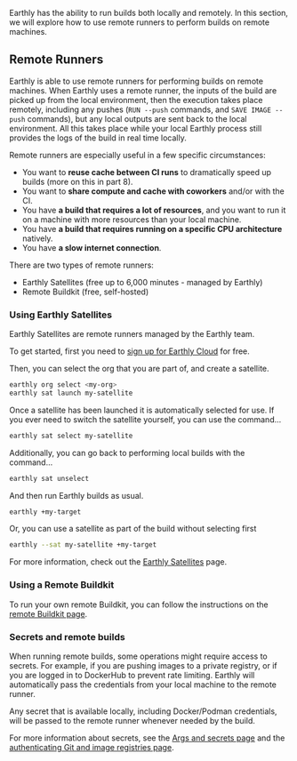 Earthly has the ability to run builds both locally and remotely. In this section, we will explore how to use remote runners to perform builds on remote machines.

## Remote Runners

Earthly is able to use remote runners for performing builds on remote machines. When Earthly uses a remote runner, the inputs of the build are picked up from the local environment, then the execution takes place remotely, including any pushes (`RUN --push` commands, and `SAVE IMAGE --push` commands), but any local outputs are sent back to the local environment. All this takes place while your local Earthly process still provides the logs of the build in real time locally.

Remote runners are especially useful in a few specific circumstances:

* You want to **reuse cache between CI runs** to dramatically speed up builds (more on this in part 8).
* You want to **share compute and cache with coworkers** and/or with the CI.
* You have **a build that requires a lot of resources**, and you want to run it on a machine with more resources than your local machine.
* You have **a build that requires running on a specific CPU architecture** natively.
* You have **a slow internet connection**.

There are two types of remote runners:

* Earthly Satellites (free up to 6,000 minutes - managed by Earthly)
* Remote Buildkit (free, self-hosted)

### Using Earthly Satellites

Earthly Satellites are remote runners managed by the Earthly team.

To get started, first you need to [sign up for Earthly Cloud](https://cloud.earthly.dev/login) for free.

Then, you can select the org that you are part of, and create a satellite.

```bash
earthly org select <my-org>
earthly sat launch my-satellite
```

Once a satellite has been launched it is automatically selected for use. If you ever need to switch the satellite yourself, you can use the command...

```bash
earthly sat select my-satellite
```

Additionally, you can go back to performing local builds with the command...

```bash
earthly sat unselect
```

And then run Earthly builds as usual.

```bash
earthly +my-target
```

Or, you can use a satellite as part of the build without selecting first

```bash
earthly --sat my-satellite +my-target
```

For more information, check out the [Earthly Satellites](../cloud/satellites.md) page.

### Using a Remote Buildkit

To run your own remote Buildkit, you can follow the instructions on the [remote Buildkit page](../ci-integration/remote-buildkit.md).

### Secrets and remote builds

When running remote builds, some operations might require access to secrets. For example, if you are pushing images to a private registry, or if you are logged in to DockerHub to prevent rate limiting. Earthly will automatically pass the credentials from your local machine to the remote runner.

Any secret that is available locally, including Docker/Podman credentials, will be passed to the remote runner whenever needed by the build.

For more information about secrets, see the [Args and secrets page](../guides/build-args.md) and the [authenticating Git and image registries page](../guides/auth.md).
